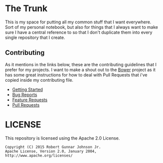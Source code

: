 # The Trunk

This is my space for putting all my common stuff that I want everywhere. Sort of my personal notebook, but also for
things that I always want to make sure I have a central reference to so that I don't duplicate them into every single
repository that I create.




## Contributing
As it mentions in the links below, these are the contributing guidelines that I prefer for my projects. I want to make
a shout out to the [Bower](https://github.com/bower/bower/blob/master/CONTRIBUTING.md) project as it has some great
instructions for how to deal with Pull Requests that i've copied inside my contributing file.

* [Getting Started](CONTRIBUTING.md)
* [Bug Reports](CONTRIBUTING.md#bug-reports)
* [Feature Requests](CONTRIBUTING.md#feature-requests)
* [Pull Requests](CONTRIBUTING.md#pull-requests)

# LICENSE
This repository is licensed using the Apache 2.0 License.

```
Copyright (C) 2015 Robert Gunnar Johnson Jr.
Apache License, Version 2.0, January 2004, http://www.apache.org/licenses/
```